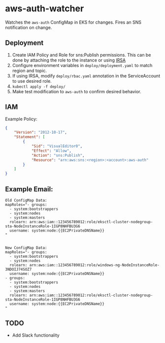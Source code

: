 aws-auth-watcher
=========

Watches the `aws-auth` ConfigMap in EKS for changes. Fires an SNS notification on change.

Deployment
----------

1. Create IAM Policy and Role for sns:Publish permissions. This can be done by attaching the role to the instance or using [IRSA](https://docs.aws.amazon.com/eks/latest/userguide/iam-roles-for-service-accounts.html) 
2. Configure environment variables in `deploy/deployment.yaml` to match region and topic.
3. If using IRSA, modify `deploy/rbac.yaml` annotation in the ServiceAccount to use desired role.
4. `kubectl apply -f deploy/`
5. Make test modification to `aws-auth` to confirm desired behavior.

IAM
----------
Example Policy:
```json
{
    "Version": "2012-10-17",
    "Statement": [
        {
            "Sid": "VisualEditor0",
            "Effect": "Allow",
            "Action": "sns:Publish",
            "Resource": "arn:aws:sns:<region>:<account>:aws-auth"
        }
    ]
}
```

Example Email:
----------
```
Old ConfigMap Data:
mapRoles="- groups:
  - system:bootstrappers
  - system:nodes
  - system:masters
  rolearn: arn:aws:iam::123456789012:role/eksctl-cluster-nodegroup-sta-NodeInstanceRole-1IGP8NHFBU3G6
  username: system:node:{{EC2PrivateDNSName}}
"


New ConfigMap Data:
mapRoles="- groups:
  - system:bootstrappers
  - system:nodes
  rolearn: arn:aws:iam::123456789012:role/windows-ng-NodeInstanceRole-3NDOIJ74SOZ7
  username: system:node:{{EC2PrivateDNSName}}
- groups:
  - system:bootstrappers
  - system:nodes
  - system:masters
  rolearn: arn:aws:iam::123456789012:role/eksctl-cluster-nodegroup-sta-NodeInstanceRole-1IGP8NHFBU3G6
  username: system:node:{{EC2PrivateDNSName}}
"
```

TODO
----------

* Add Slack functionality
